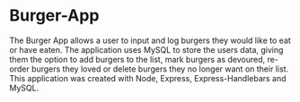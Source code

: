 # Burger-App

The Burger App allows a user to input and log burgers they would like to eat or have eaten. The application uses MySQL to store the users data, giving them the option to add burgers to the list, mark burgers as devoured, re-order burgers they loved or delete burgers they no longer want on their list. This application was created with Node, Express, Express-Handlebars and MySQL. 


